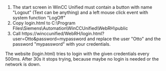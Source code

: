 1. The start screen in WinCC Unified must contain a button with name "Logout" (Text can be anything) and a left mouse click event with system function "LogOff"
2. Copy login.html to C:\Program Files\Siemens\Automation\WinCCUnified\WebRH\public
3. Call https://winccunified/WebRH/login.html?user=Otto&password=mypassword and replace the user "Otto" and the password "mypassword" with your credentials.

The website (login.html) tries to login with the given credentials every 500ms. After 30s it stops trying, because maybe no login is needed or the network is down.